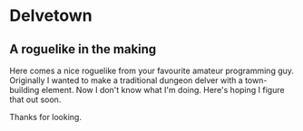 # Delvetown
## A roguelike in the making

Here comes a nice roguelike from your favourite amateur programming guy. Originally I wanted to make a traditional dungeon delver with a town-building element. Now I don't know what I'm doing. Here's hoping I figure that out soon.

Thanks for looking.


